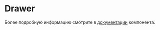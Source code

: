 # Drawer

Более подробную информацию смотрите в <a href="https://lego.yandex-team.ru/lego-components/components/drawer/examples" target="_blank">документации</a> компонента.
